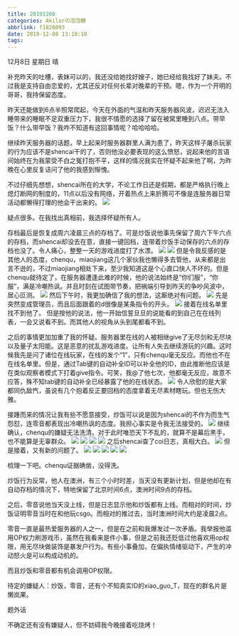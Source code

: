 ```yaml
---
title: 20191208
categories: Akilarの泡泡糖
abbrlink: f1820093
date: 2019-12-08 13:18:10
tags:
---
```


12月8日 星期日 晴

补充昨天的吐槽，表妹可以的，我还没给她找好嫂子，她已经给我找好了妹夫。不过我是支持自由恋爱的，尤其还反对任何长辈对晚辈的干预。嗯，作为一个开明的哥哥，我持保留态度。

昨天还能做到6点半照常爬起，今天在外面的气温和昨天服务器风波，迟迟无法入睡带来的睡眠不足双重压力下，我很不情愿的选择了留在被窝里睡到八点。带早饭？什么带早饭？我咋不知道有这回事情呢？哈哈哈哈。

继续昨天服务器的话题，早上起来时服务器群里人满为患了，昨天这样子屠杀玩家的行为应该不是shencai干的了，否则他没必要表现的这么愤怒，说起来他的言语间始终在为我蒙受不白之冤打抱不平，这样的情况我实在怀疑不起来他了啊，为昨晚在心里反复诘问了他的我感到惭愧。

不过仔细先想想，shencai所在的大学，不论工作日还是假期，都是严格执行晚上熄灯断网的制度的，11点以后没有网络，开着热点上来折腾可不像是连服务器日常活动都懒得打理的他会干出来的。
![](https://akilar-1259097125.cos.ap-shanghai.myqcloud.com/20191208/20191213013515329.png)


疑点很多。在我找出真相前，我选择怀疑所有人。

存档最后是恢复成周六凌晨三点的存档了。可是炒饭说他事先保留了周六下午六点的存档，而shencai却没去在意，直接一键回档，连带着炒饭手动保存的六点的存档也没了。令人痛心，整整一天的游戏进度打了水漂。
![](https://akilar-1259097125.cos.ap-shanghai.myqcloud.com/20191208/20191213013400553.png)
![](https://akilar-1259097125.cos.ap-shanghai.myqcloud.com/20191208/20191213013825834.png)
但是令我反感的是其他人的态度，chenqu，miaojiang这几个家伙我也懒得多去管他，从来都是出言不逊的，不过miaojiang相处下来，至少我知道这是个心直口快人不坏的。但是chenqu就待定了，在服务器遭逢此难的时候，他的说法始终是“你们服”，“你服”，满是冷嘲热讽。并且时刻在试图带节奏，把祸端引导到昨天的争吵风波中，居心叵测。
![](https://akilar-1259097125.cos.ap-shanghai.myqcloud.com/20191208/20191213013718764.png)
然后下午时，我更加确信了我的想法，这厮绝对有问题。
![](https://akilar-1259097125.cos.ap-shanghai.myqcloud.com/20191208/20191213014527920.png)
先是突然变成管理员，而且后面跟着的d很像是某条指令的开头。
![](https://akilar-1259097125.cos.ap-shanghai.myqcloud.com/20191208/20191213014656795.png)
接着在线名单里找不到他了。
但是按他的说法，他一开始信誓旦旦的说能看的到自己在在线列表，一会又说看不到。而其他人的视角从头到尾都看不到。

之后的事情更加加重了我的怀疑。服务器里在线的人被相继give了无尽剑和无尽块以及量子太阳能。这是恶意的扰乱游戏进度。让所有人失去继续游玩的兴趣。这时候我先是问了诸位在线玩家，在线的发个“1”，只有chenqu毫无反应。而他也不在在线名单里。但是，通过Tab键的自动补全ID可以补全他的ID，由此推断他应该是在类似观察者模式下打着give指令。可笑，我@了他七次，他都毫无反应，故意不应答，殊不知tab键的自动补全已经暴露了他的在线状态。
![](https://akilar-1259097125.cos.ap-shanghai.myqcloud.com/20191208/20191213021812533.png)
令人欣慰的是大家都同仇敌忾，虽说有几个抱着反正要回档的态度拿着无尽素材瞎玩。但也无伤大雅。

接踵而来的情况让我有些不愿意接受，炒饭可以说是因为shencai的不作为而生气怨怼，连零音都表现出冷嘲热讽的态度。我担心事实是令我无法接受的。
![](https://akilar-1259097125.cos.ap-shanghai.myqcloud.com/20191208/20191213015058580.png)
继续确认，chenqu的嫌疑无法洗清。对于此时唯恐天下不乱的，就算不是幕后黑手，也不能算是无辜群众。
![](https://akilar-1259097125.cos.ap-shanghai.myqcloud.com/20191208/20191213022020599.png)
![](https://akilar-1259097125.cos.ap-shanghai.myqcloud.com/20191208/20191213022204524.png)
![](https://akilar-1259097125.cos.ap-shanghai.myqcloud.com/20191208/20191213022355536.png)
![](https://akilar-1259097125.cos.ap-shanghai.myqcloud.com/20191208/20191213024536020.png)
之后shencai查了coi日志，真相大白。
![](https://akilar-1259097125.cos.ap-shanghai.myqcloud.com/20191208/20191213024127402.png)
但是接着，又有新的问题了。
![](https://akilar-1259097125.cos.ap-shanghai.myqcloud.com/20191208/20191213024240513.png)
![](https://akilar-1259097125.cos.ap-shanghai.myqcloud.com/20191208/20191213024344081.png)
![](https://akilar-1259097125.cos.ap-shanghai.myqcloud.com/20191208/20191213024421214.png)
![](https://akilar-1259097125.cos.ap-shanghai.myqcloud.com/20191208/20191213024653269.png)
![](https://akilar-1259097125.cos.ap-shanghai.myqcloud.com/20191208/20191213024702508.png)

梳理一下吧。chenqu证据确凿，没得洗。

炒饭行为反常，他人在澳洲，有三个小时时差，当天没有更新计划，但是他却在有自动存档的情况下，特地保留了北京时间6点，澳洲时间9点的存档。

之后，零音说他当天没上线，但是日志显示他和炒饭都有上线。而相对的时间，炒饭证明零音当时在和他玩csgo。而相对的推过去，当时澳洲时间大约是凌晨2点。

零音一直是最热爱服务器的人之一，但是在之前和我爆发过一次矛盾。我举报他滥用OP权力刷游戏币，虽然在我看来是件小事，但是之前我还贬低过他喜欢用op权限，用无尽块做装饰是暴发户行为。有些小事叠加，在偏执情绪驱动下，产生的冲动怒火是可以构成动机的。

而且炒饭和零音都有机会调用OP权限。

待定的嫌疑人：炒饭，零音，还有个不知真实ID的xiao_guo_T，现在的群名片是懒岚果。

题外话

不确定还有没有嫌疑人，但不妨碍我今晚接着吃烧烤！
